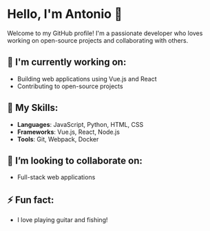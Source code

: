 # Hello, I'm Antonio 👋

Welcome to my GitHub profile! I'm a passionate developer who loves working on open-source projects and collaborating with others.

## 🔭 I'm currently working on:
- Building web applications using Vue.js and React
- Contributing to open-source projects

## 🚀 My Skills:
- **Languages**: JavaScript, Python, HTML, CSS
- **Frameworks**: Vue.js, React, Node.js
- **Tools**: Git, Webpack, Docker

## 👯 I’m looking to collaborate on:
- Full-stack web applications

## ⚡ Fun fact:
- I love playing guitar and fishing!
